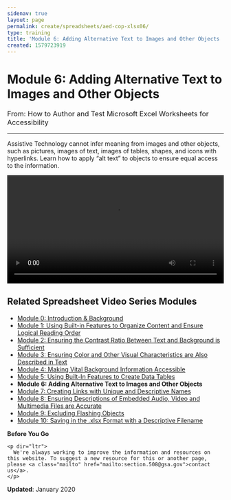 ```yaml
---
sidenav: true
layout: page
permalink: create/spreadsheets/aed-cop-xlsx06/
type: training
title: 'Module 6: Adding Alternative Text to Images and Other Objects '
created: 1579723919
---
```


# Module 6: Adding Alternative Text to Images and Other Objects

<p style="font-size:115%">
  From: How to Author and Test Microsoft Excel Worksheets for Accessibility
</p>

* * *

Assistive Technology cannot infer meaning from images and other objects, such as pictures, images of text, images of tables, shapes, and icons with hyperlinks. Learn how to apply &ldquo;alt text&rdquo; to objects to ensure equal access to the information.

<video controls="controls" data-vscid="3qesx4ovd" style="width:100%"><source src="/sites/default/files/XLS/aed-cop-xls-m06.mp4" type="video/mp4" /></video>

## Related Spreadsheet Video Series Modules

  * [Module 0: Introduction & Background][1]
  * [Module 1: Using Built-in Features to Organize Content and Ensure Logical Reading Order][2]
  * [Module 2: Ensuring the Contrast Ratio Between Text and Background is Sufficient][3]
  * [Module 3: Ensuring Color and Other Visual Characteristics are Also Described in Text][4]
  * [Module 4: Making Vital Background Information Accessible][5]
  * [Module 5: Using Built-In Features to Create Data Tables][6]
  * **Module 6: Adding Alternative Text to Images and Other Objects**
  * [Module 7: Creating Links with Unique and Descriptive Names][7]
  * [Module 8: Ensuring Descriptions of Embedded Audio, Video and Multimedia Files are Accurate][8]
  * [Module 9: Excluding Flashing Objects][9]
  * [Module 10: Saving in the .][10][xlsx][10][&nbsp;Format with a Descriptive Filename][10]

<div class="panel panel-default">
  <div class="panel-body">
    <strong>Before You Go</strong>
    
    <p dir="ltr">
      We're always working to improve the information and resources on this website. To suggest a new resource for this or another page, please <a class="mailto" href="mailto:section.508@gsa.gov">contact us</a>.
    </p>
  </div>
</div>

**Updated**: January 2020

 [1]: {{site.baseurl}}/create/spreadsheets/aed-cop-xlsx00
 [2]: {{site.baseurl}}/create/spreadsheets/aed-cop-xlsx01
 [3]: {{site.baseurl}}/create/spreadsheets/aed-cop-xlsx02
 [4]: {{site.baseurl}}/create/spreadsheets/aed-cop-xlsx03
 [5]: {{site.baseurl}}/create/spreadsheets/aed-cop-xlsx04
 [6]: {{site.baseurl}}/create/spreadsheets/aed-cop-xlsx05
 [7]: {{site.baseurl}}/create/spreadsheets/aed-cop-xlsx07
 [8]: {{site.baseurl}}/create/spreadsheets/aed-cop-xlsx08
 [9]: {{site.baseurl}}/create/spreadsheets/aed-cop-xlsx09
 [10]: {{site.baseurl}}/create/spreadsheets/aed-cop-xlsx10